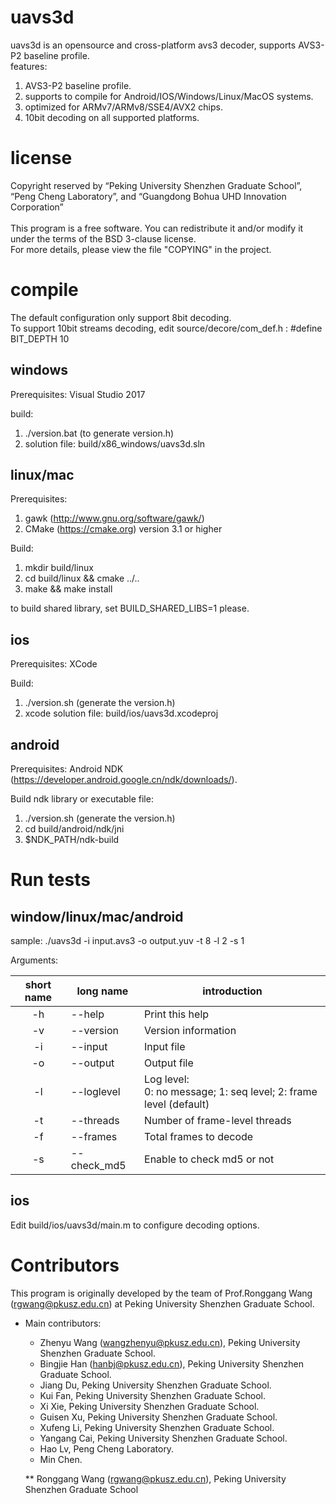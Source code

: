 # uavs3d
 uavs3d is an opensource and cross-platform avs3 decoder, supports AVS3-P2 baseline profile. <br>
 features:
 1) AVS3-P2 baseline profile.
 2) supports to compile for Android/IOS/Windows/Linux/MacOS systems.
 3) optimized for ARMv7/ARMv8/SSE4/AVX2 chips.
 4) 10bit decoding on all supported platforms.

# license
  Copyright reserved by “Peking University Shenzhen Graduate School”, “Peng Cheng Laboratory”, and “Guangdong Bohua UHD Innovation Corporation” <br><br>
  This program is a free software. You can redistribute it and/or modify it under the terms of the BSD 3-clause license. <br>
  For more details, please view the file "COPYING" in the project.
  
# compile
  The default configuration only support 8bit decoding. <br>
  To support 10bit streams decoding, edit source/decore/com_def.h : #define BIT_DEPTH 10

## windows
Prerequisites:
  Visual Studio 2017

build:
  1. ./version.bat (to generate version.h)
  2. solution file: build/x86_windows/uavs3d.sln 

## linux/mac
Prerequisites:
  1. gawk (http://www.gnu.org/software/gawk/)
  2. CMake (https://cmake.org) version 3.1 or higher
  
Build:
  1. mkdir build/linux
  2. cd build/linux && cmake ../..
  3. make && make install

  to build shared library, set BUILD_SHARED_LIBS=1 please.

## ios
Prerequisites:
  XCode

Build:
1. ./version.sh (generate the version.h) 
2. xcode solution file: build/ios/uavs3d.xcodeproj

## android
Prerequisites:
  Android NDK (https://developer.android.google.cn/ndk/downloads/).

Build ndk library or executable file: 
  1. ./version.sh (generate the version.h)
  2. cd build/android/ndk/jni
  3. $NDK_PATH/ndk-build  

# Run tests
## window/linux/mac/android
sample: ./uavs3d -i input.avs3 -o output.yuv -t 8 -l 2 -s 1

Arguments: <br>

| short name | long name | introduction |
|:-----------:|----------|-------------|
| -h | --help     | Print this help     |
| -v | --version  | Version information |
| -i | --input    | Input file          |
| -o | --output   | Output file         |
| -l | --loglevel | Log level: <br> 0: no message; 1: seq level; 2: frame level (default) |
| -t | --threads  | Number of frame-level threads |
| -f | --frames   | Total frames to decode        |
| -s | --check_md5| Enable to check md5 or not    |

## ios
  Edit build/ios/uavs3d/main.m to configure decoding options.

# Contributors
This program is originally developed by the team of Prof.Ronggang Wang (rgwang@pkusz.edu.cn) at Peking University Shenzhen Graduate School. <br>

* Main contributors:  
  * Zhenyu Wang (wangzhenyu@pkusz.edu.cn), Peking University Shenzhen Graduate School. 
  * Bingjie Han (hanbj@pkusz.edu.cn), Peking University Shenzhen Graduate School. 
  * Jiang Du, Peking University Shenzhen Graduate School. 
  * Kui Fan, Peking University Shenzhen Graduate School. 
  * Xi Xie, Peking University Shenzhen Graduate School. 
  * Guisen Xu, Peking University Shenzhen Graduate School. 
  * Xufeng Li, Peking University Shenzhen Graduate School. 
  * Yangang Cai, Peking University Shenzhen Graduate School. 
  * Hao Lv, Peng Cheng Laboratory. 
  * Min Chen.
  
  ** Ronggang Wang (rgwang@pkusz.edu.cn), Peking University Shenzhen Graduate School
